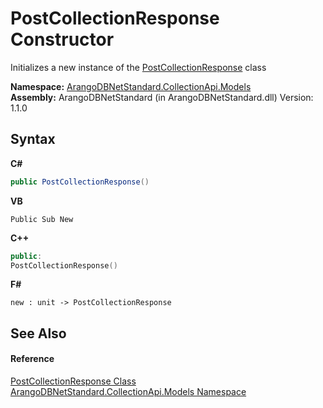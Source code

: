 # PostCollectionResponse Constructor 
 

Initializes a new instance of the <a href="0dd08143-258f-1aff-2e22-2fa25fd168f3">PostCollectionResponse</a> class

**Namespace:**&nbsp;<a href="eddef630-2e74-9b99-ee5b-91305adea48b">ArangoDBNetStandard.CollectionApi.Models</a><br />**Assembly:**&nbsp;ArangoDBNetStandard (in ArangoDBNetStandard.dll) Version: 1.1.0

## Syntax

**C#**<br />
``` C#
public PostCollectionResponse()
```

**VB**<br />
``` VB
Public Sub New
```

**C++**<br />
``` C++
public:
PostCollectionResponse()
```

**F#**<br />
``` F#
new : unit -> PostCollectionResponse
```


## See Also


#### Reference
<a href="0dd08143-258f-1aff-2e22-2fa25fd168f3">PostCollectionResponse Class</a><br /><a href="eddef630-2e74-9b99-ee5b-91305adea48b">ArangoDBNetStandard.CollectionApi.Models Namespace</a><br />